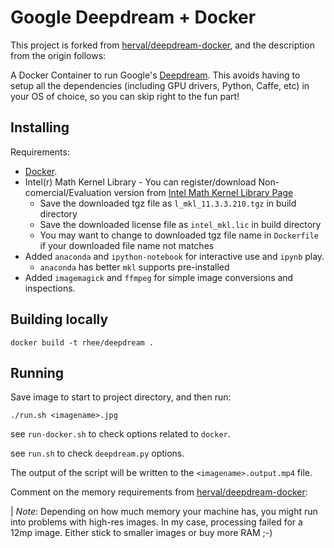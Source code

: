 # Google Deepdream + Docker

This project is forked from [herval/deepdream-docker](https://github.com/herval/deepdream-docker), and the description from the origin follows:

A Docker Container to run Google's [Deepdream](https://github.com/google/deepdream/). This avoids having to setup all the dependencies (including GPU drivers, Python, Caffe, etc) in your OS of choice, so you can skip right to the fun part!


## Installing

Requirements:

- [Docker](https://www.docker.com/).
- Intel(r) Math Kernel Library - You can register/download Non-comercial/Evaluation version from [Intel Math Kernel Library Page](https://software.intel.com/en-us/intel-mkl/)
    - Save the downloaded tgz file as `l_mkl_11.3.3.210.tgz` in build directory
    - Save the downloaded license file as `intel_mkl.lic` in build directory
    - You may want to change to downloaded tgz file name in `Dockerfile` if your downloaded file name not matches
- Added `anaconda` and `ipython-notebook` for interactive use and `ipynb` play.
    - `anaconda` has better `mkl` supports pre-installed
- Added `imagemagick` and `ffmpeg` for simple image conversions and inspections.

## Building locally

```
docker build -t rhee/deepdream .
```


## Running

Save image to start to project directory, and then run:

```
./run.sh <imagename>.jpg
```

see `run-docker.sh` to check options related to `docker`.

see `run.sh` to check `deepdream.py` options.

The output of the script will be written to the `<imagename>.output.mp4` file.

Comment on the memory requirements from [herval/deepdream-docker](https://github.com/herval/deepdream-docker):

| *Note*: Depending on how much memory your machine has, you might run into problems with high-res images. In my case, processing failed for a 12mp image. Either stick to smaller images or buy more RAM ;-)

